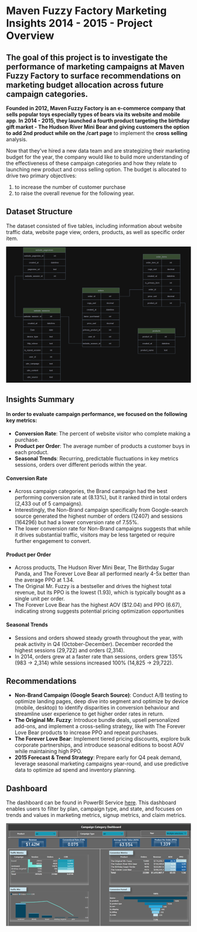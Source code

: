 # Maven Fuzzy Factory Marketing Insights 2014 - 2015 - Project Overview
## The goal of this project is to investigate the performance of marketing campaigns at Maven Fuzzy Factory to surface recommendations on marketing budget allocation across future campaign categories. 

**Founded in 2012, Maven Fuzzy Factory is an e-commerce company that sells popular toys especially types of bears via its website and mobile app**. **In 2014 - 2015, they launched a fourth product targeting the birthday gift market - The Hudson River Mini Bear and giving customers the option to add 2nd product while on the /cart page** to implement the **cross selling** analysis. 

Now that they’ve hired a new data team and are strategizing their marketing budget for the year, the company would like to build more understanding of the effectiveness of these campaign categories and how they relate to launching new product and cross selling option. 
The budget is allocated to drive two primary objectives:
1) to increase the number of customer purchase
2) to raise the overall revenue for the following year.

## Dataset Structure
The dataset consisted of five tables, including information about website traffic data, website page view, orders, products, as well as specific order item.

![Data Structure](https://github.com/JennyNgo273/MavenFuzzyFactory-/blob/master/Data-structure.PNG)


## Insights Summary
#### In order to evaluate campaign performance, we focused on the following key metrics:
- **Conversion Rate**: The percent of website visitor who complete making a purchase. 
- **Product per Order**: The average number of products a customer buys in each product.
- **Seasonal Trends**: Recurring, predictable fluctuations in key metrics sessions, orders over different periods within the year.

#### Conversion Rate
- Across campaign categories, the Brand campaign had the best performing conversion rate at (8.13%), but it ranked third in total orders (2,433 out of 5 campaigns).
- Interestingly, the Non-Brand campaign specifically from Google-search source generated the highest number of orders (12407) and sessions (164296) but had a lower conversion rate of 7.55%.
- The lower conversion rate for Non-Brand campaigns suggests that while it drives substantial traffic, visitors may be less targeted or require further engagement to convert.

#### Product per Order
- Across products, The Hudson River Mini Bear, The Birthday Sugar Panda, and The Forever Love Bear all performed nearly 4-5x better than the average PPO at 1.34. 
- The Original Mr. Fuzzy is a bestseller and drives the highest total revenue, but its PPO is the lowest (1.93), which is typically bought as a single unit per order.
- The Forever Love Bear has the highest AOV ($12.04) and PPO (6.67), indicating strong suggests potential pricing optimization opportunities

#### Seasonal Trends
- Sessions and orders showed steady growth throughout the year, with peak activity in Q4 (October-December). December recorded the highest sessions (29,722) and orders (2,314).
- In 2014, orders grew at a faster rate than sessions, orders grew 135% (983 → 2,314) while sessions increased 100% (14,825 → 29,722).

## Recommendations
- **Non-Brand Campaign (Google Search Source)**: Conduct A/B testing to optimize landing pages, deep dive into segment and optimize by device (mobile, desktop) to identify disparities in conversion behaviour and streamline user experience to get higher order rates in return.
- **The Original Mr. Fuzzy**: Introduce bundle deals, upsell personalized add-ons, and implement a cross-selling strategy, like with The Forever Love Bear products to increase PPO and repeat purchases.
- **The Forever Love Bear**: Implement tiered pricing discounts, explore bulk corporate partnerships, and introduce seasonal editions to boost AOV while maintaining high PPO.
- **2015 Forecast & Trend Strategy**: Prepare early for Q4 peak demand, leverage seasonal marketing campaigns year-round, and use predictive data to optimize ad spend and inventory planning.

## Dashboard
The dashboard can be found in PowerBI Service [here](https://app.powerbi.com/view?r=eyJrIjoiZmU0N2UwMTQtN2U2MC00MDJlLWJiYjgtMGY2MWUyMjQ3ZWUyIiwidCI6Ijc4NGU5YWE4LWI4ZjQtNGFhOS1iMTgzLTE5ODExNjE5YjllZSJ9). This dashboard enables users to filter by plan, campaign type, and state, and focuses on trends and values in marketing metrics, signup metrics, and claim metrics.

<img width="812" alt="image" src="https://github.com/JennyNgo273/MavenFuzzyFactory-/blob/master/dashboard.png ">

